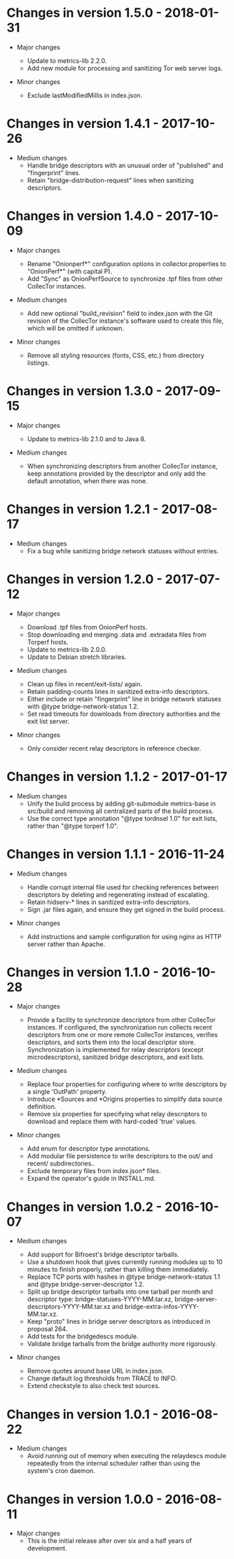 # Changes in version 1.5.0 - 2018-01-31

 * Major changes
   - Update to metrics-lib 2.2.0.
   - Add new module for processing and sanitizing Tor web server logs.

 * Minor changes
   - Exclude lastModifiedMillis in index.json.


# Changes in version 1.4.1 - 2017-10-26

 * Medium changes
   - Handle bridge descriptors with an unusual order of "published"
     and "fingerprint" lines.
   - Retain "bridge-distribution-request" lines when sanitizing
     descriptors.


# Changes in version 1.4.0 - 2017-10-09

 * Major changes
   - Rename "Onionperf*" configuration options in collector.properties
     to "OnionPerf*" (with capital P).
   - Add "Sync" as OnionPerfSource to synchronize .tpf files from
     other CollecTor instances.

 * Medium changes
   - Add new optional "build_revision" field to index.json with the
     Git revision of the CollecTor instance's software used to create
     this file, which will be omitted if unknown.

 * Minor changes
   - Remove all styling resources (fonts, CSS, etc.) from directory
     listings.


# Changes in version 1.3.0 - 2017-09-15

 * Major changes
   - Update to metrics-lib 2.1.0 and to Java 8.

 * Medium changes
   - When synchronizing descriptors from another CollecTor instance,
     keep annotations provided by the descriptor and only add the
     default annotation, when there was none.


# Changes in version 1.2.1 - 2017-08-17

 * Medium changes
   - Fix a bug while sanitizing bridge network statuses without
     entries.


# Changes in version 1.2.0 - 2017-07-12

 * Major changes
   - Download .tpf files from OnionPerf hosts.
   - Stop downloading and merging .data and .extradata files from
     Torperf hosts.
   - Update to metrics-lib 2.0.0.
   - Update to Debian stretch libraries.

 * Medium changes
   - Clean up files in recent/exit-lists/ again.
   - Retain padding-counts lines in sanitized extra-info descriptors.
   - Either include or retain "fingerprint" line in bridge network
     statuses with @type bridge-network-status 1.2.
   - Set read timeouts for downloads from directory authorities and
     the exit list server.

 * Minor changes
   - Only consider recent relay descriptors in reference checker.


# Changes in version 1.1.2 - 2017-01-17

 * Medium changes
   - Unify the build process by adding git-submodule metrics-base in
     src/build and removing all centralized parts of the build
     process.
   - Use the correct type annotation "@type tordnsel 1.0" for exit
     lists, rather than "@type torperf 1.0".


# Changes in version 1.1.1 - 2016-11-24

 * Medium changes
   - Handle corrupt internal file used for checking references between
     descriptors by deleting and regenerating instead of escalating.
   - Retain hidserv-* lines in sanitized extra-info descriptors.
   - Sign .jar files again, and ensure they get signed in the build
     process.

 * Minor changes
   - Add instructions and sample configuration for using nginx as HTTP
     server rather than Apache.


# Changes in version 1.1.0 - 2016-10-28

 * Major changes
   - Provide a facility to synchronize descriptors from other CollecTor
     instances.  If configured, the synchronization run collects
     recent descriptors from one or more remote CollecTor instances,
     verifies descriptors, and sorts them into the local descriptor
     store.  Synchronization is implemented for relay descriptors
     (except microdescriptors), sanitized bridge descriptors, and exit
     lists.

 * Medium changes
   - Replace four properties for configuring where to write
     descriptors by a single 'OutPath' property.
   - Introduce *Sources and *Origins properties to simplify data
     source definition.
   - Remove six properties for specifying what relay descriptors to
     download and replace them with hard-coded 'true' values.

 * Minor changes
   - Add enum for descriptor type annotations.
   - Add modular file persistence to write descriptors to the out/ and
     recent/ subdirectories..
   - Exclude temporary files from index.json* files.
   - Expand the operator's guide in INSTALL.md.


# Changes in version 1.0.2 - 2016-10-07

 * Medium changes
   - Add support for Bifroest's bridge descriptor tarballs.
   - Use a shutdown hook that gives currently running modules up to 10
     minutes to finish properly, rather than killing them immediately.
   - Replace TCP ports with hashes in @type bridge-network-status 1.1
     and @type bridge-server-descriptor 1.2.
   - Split up bridge descriptor tarballs into one tarball per month
     and descriptor type: bridge-statuses-YYYY-MM.tar.xz,
     bridge-server-descriptors-YYYY-MM.tar.xz and
     bridge-extra-infos-YYYY-MM.tar.xz.
   - Keep "proto" lines in bridge server descriptors as introduced in
     proposal 264.
   - Add tests for the bridgedescs module.
   - Validate bridge tarballs from the bridge authority more
     rigorously.

 * Minor changes
   - Remove quotes around base URL in index.json.
   - Change default log thresholds from TRACE to INFO.
   - Extend checkstyle to also check test sources.


# Changes in version 1.0.1 - 2016-08-22

 * Medium changes
   - Avoid running out of memory when executing the relaydescs module
     repeatedly from the internal scheduler rather than using the
     system's cron daemon.


# Changes in version 1.0.0 - 2016-08-11

 * Major changes
   - This is the initial release after over six and a half years of
     development.

